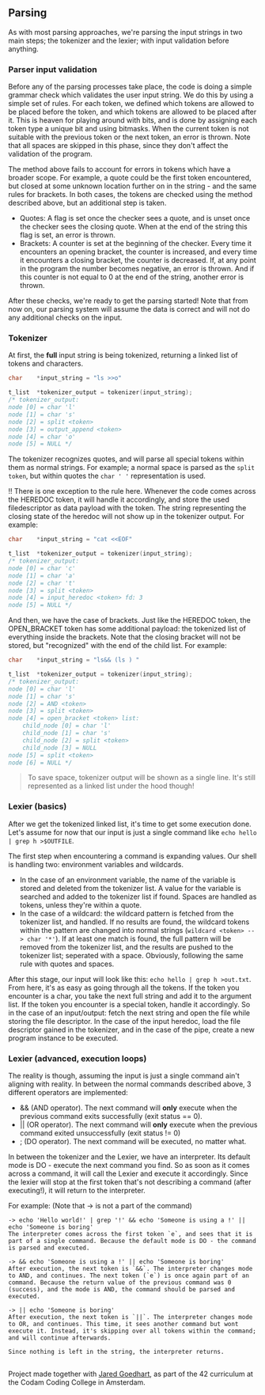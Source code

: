 ## Parsing

As with most parsing approaches, we're parsing the input strings in two main steps; the tokenizer and the lexier; with input validation before anything.

### Parser input validation
Before any of the parsing processes take place, the code is doing a simple grammar check which validates the user input string. We do this by using a simple set of rules. For each token, we defined which tokens are allowed to be placed before the token, and which tokens are allowed to be placed after it. This is heaven for playing around with bits, and is done by assigning each token type a unique bit and using bitmasks. When the current token is not suitable with the previous token or the next token, an error is thrown. Note that all spaces are skipped in this phase, since they don't affect the validation of the program.

The method above fails to account for errors in tokens which have a broader scope. For example, a quote could be the first token encountered, but closed at some unknown location further on in the string - and the same rules for brackets. In both cases, the tokens are checked using the method described above, but an additional step is taken.

- Quotes: A flag is set once the checker sees a quote, and is unset once the checker sees the closing quote. When at the end of the string this flag is set, an error is thrown.
- Brackets: A counter is set at the beginning of the checker. Every time it encounters an opening bracket, the counter is increased, and every time it encounters a closing bracket, the counter is decreased. If, at any point in the program the number becomes negative, an error is thrown. And if this counter is not equal to 0 at the end of the string, another error is thrown.

After these checks, we're ready to get the parsing started! Note that from now on, our parsing system will assume the data is correct and will not do any additional checks on the input.

### Tokenizer
At first, the **full** input string is being tokenized, returning a linked list of tokens and characters.

```c
char    *input_string = "ls >>o"

t_list  *tokenizer_output = tokenizer(input_string);
/* tokenizer_output:
node [0] = char 'l'
node [1] = char 's'
node [2] = split <token>
node [3] = output_append <token>
node [4] = char 'o'
node [5] = NULL */
```

The tokenizer recognizes quotes, and will parse all special tokens within them as normal strings. For example; a normal space is parsed as the `split token`, but within quotes the `char ' '` representation is used.

!! There is one exception to the rule here. Whenever the code comes across the HEREDOC token, it will handle it accordingly, and store the used filedescriptor as data payload with the token. The string representing the closing state of the heredoc will not show up in the tokenizer output. For example:

```c
char    *input_string = "cat <<EOF"

t_list  *tokenizer_output = tokenizer(input_string);
/* tokenizer_output:
node [0] = char 'c'
node [1] = char 'a'
node [2] = char 't'
node [3] = split <token>
node [4] = input_heredoc <token> fd: 3
node [5] = NULL */
```

And then, we have the case of brackets. Just like the HEREDOC token, the OPEN_BRACKET token has some additional payload: the tokenized list of everything inside the brackets. Note that the closing bracket will not be stored, but "recognized" with the end of the child list. For example:

```c
char    *input_string = "ls&& (ls ) "

t_list  *tokenizer_output = tokenizer(input_string);
/* tokenizer_output:
node [0] = char 'l'
node [1] = char 's'
node [2] = AND <token>
node [3] = split <token>
node [4] = open_bracket <token> list:
    child_node [0] = char 'l'
    child_node [1] = char 's'
    child_node [2] = split <token>
    child_node [3] = NULL
node [5] = split <token>
node [6] = NULL */
```

> To save space, tokenizer output will be shown as a single line. It's still represented as a linked list under the hood though!

### Lexier (basics)
After we get the tokenized linked list, it's time to get some execution done. Let's assume for now that our input is just a single command like `echo hello | grep h >$OUTFILE`.

The first step when encountering a command is expanding values. Our shell is handling two: environment variables and wildcards.

- In the case of an environment variable, the name of the variable is stored and deleted from the tokenizer list. A value for the variable is searched and added to the tokenizer list if found. Spaces are handled as tokens, unless they're within a quote.
- In the case of a wildcard: the wildcard pattern is fetched from the tokenizer list, and handled. If no results are found, the wildcard tokens within the pattern are changed into normal strings (`wildcard <token> --> char '*'`). If at least one match is found, the full pattern will be removed from the tokenizer list, and the results are pushed to the tokenizer list; seperated with a space. Obviously, following the same rule with quotes and spaces.

After this stage, our input will look like this: `echo hello | grep h >out.txt`. From here, it's as easy as going through all the tokens. If the token you encounter is a char, you take the next full string and add it to the argument list. If the token you encounter is a special token, handle it accordingly. So in the case of an input/output: fetch the next string and open the file while storing the file descriptor. In the case of the input heredoc, load the file descriptor gained in the tokenizer, and in the case of the pipe, create a new program instance to be executed.

### Lexier (advanced, execution loops)
The reality is though, assuming the input is just a single command ain't aligning with reality. In between the normal commands described above, 3 different operators are implemented:

- && (AND operator). The next command will **only** execute when the previous command exits successfully (exit status == 0).
- || (OR operator). The next command will **only** execute when the previous command exited unsuccessfully (exit status != 0)
- ; (DO operator). The next command will be executed, no matter what.

In between the tokenizer and the Lexier, we have an interpreter. Its default mode is DO - execute the next command you find. So as soon as it comes across a command, it will call the Lexier and execute it accordingly. Since the lexier will stop at the first token that's not describing a command (after executing!), it will return to the interpreter.

For example: (Note that -> is not a part of the command)

```
-> echo 'Hello world!' | grep '!' && echo 'Someone is using a !' || echo 'Someone is boring'
The interpreter comes across the first token `e`, and sees that it is part of a single command. Because the default mode is DO - the command is parsed and executed.

-> && echo 'Someone is using a !' || echo 'Someone is boring'
After execution, the next token is `&&`. The interpreter changes mode to AND, and continues. The next token (`e`) is once again part of an command. Because the return value of the previous command was 0 (success), and the mode is AND, the command should be parsed and executed.

-> || echo 'Someone is boring'
After execution, the next token is `||`. The interpreter changes mode to OR, and continues. This time, it sees another command but wont execute it. Instead, it's skipping over all tokens within the command; and will continue afterwards.

Since nothing is left in the string, the interpreter returns.
```

##

Project made together with [Jared Goedhart](https://github.com/jaredgoedhart), as part of the 42 curriculum at the Codam Coding College in Amsterdam.